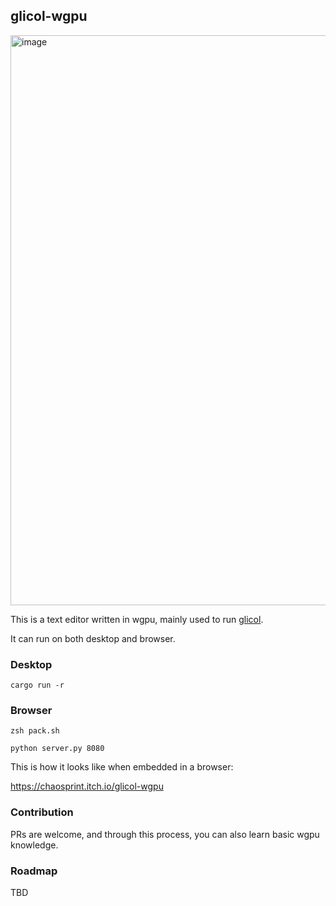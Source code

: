## glicol-wgpu

<img width="912" alt="image" src="https://github.com/glicol/glicol-wgpu/assets/35621141/2c9d5ea4-3551-45a1-8818-140f8f6db253">

This is a text editor written in wgpu, mainly used to run [glicol](https://glicol.org/).

It can run on both desktop and browser.

### Desktop

```
cargo run -r
```

### Browser

```
zsh pack.sh
```

```
python server.py 8080
```

This is how it looks like when embedded in a browser:

https://chaosprint.itch.io/glicol-wgpu

### Contribution

PRs are welcome, and through this process, you can also learn basic wgpu knowledge.

### Roadmap
TBD
